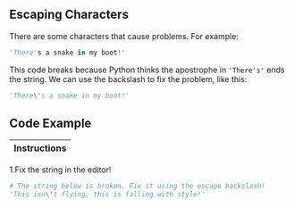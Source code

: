 ## Escaping Characters

There are some characters that cause problems. For example:

``` python
'There's a snake in my boot!'
```

This code breaks because Python thinks the apostrophe in `'There's'` ends the string. 
We can use the backslash to fix the problem, like this:

``` python
'There\'s a snake in my boot!'
```

## Code Example

Instructions  | 
------------  | 
1.Fix the string in the editor!

``` python
# The string below is broken. Fix it using the escape backslash!
'This isn\'t flying, this is falling with style!'
```
